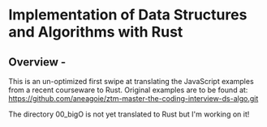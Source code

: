 # Implementation of Data Structures and Algorithms with Rust

## Overview -

This is an un-optimized first swipe at translating the JavaScript examples from a recent courseware to Rust.
Original examples are to be found at: https://github.com/aneagoie/ztm-master-the-coding-interview-ds-algo.git

The directory 00_bigO is not yet translated to Rust but I'm working on it!
